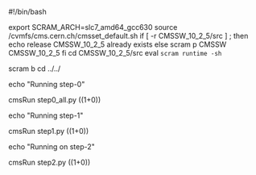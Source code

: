 #!/bin/bash

export SCRAM_ARCH=slc7_amd64_gcc630
source /cvmfs/cms.cern.ch/cmsset_default.sh
if [ -r CMSSW_10_2_5/src ] ; then 
 echo release CMSSW_10_2_5 already exists
else
scram p CMSSW CMSSW_10_2_5
fi
cd CMSSW_10_2_5/src
eval `scram runtime -sh`

scram b
cd ../../

echo "Running step-0"

cmsRun step0_all.py $(($1+0))

echo "Running step-1"

cmsRun step1.py $(($1+0))

echo "Running on step-2"

cmsRun step2.py $(($1+0))
